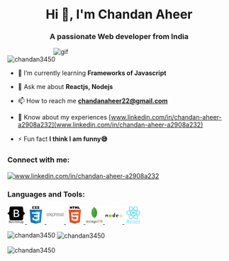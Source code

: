 <h1 align="center">Hi 👋, I'm Chandan Aheer</h1>
<h3 align="center">A passionate Web developer from India</h3>

<img align="right" alt="gif" width="400" src="https://cdn.dribbble.com/users/1118376/screenshots/3604186/developer-dribbble.gif" >
<p align="left"> <img src="https://komarev.com/ghpvc/?username=chandan3450&label=Profile%20views&color=0e75b6&style=flat" alt="chandan3450" /> </p>

- 🌱 I’m currently learning **Frameworks of Javascript**

- 💬 Ask me about **Reactjs, Nodejs**

- 📫 How to reach me **chandanaheer22@gmail.com**

- 📄 Know about my experiences [www.linkedin.com/in/chandan-aheer-a2908a232](www.linkedin.com/in/chandan-aheer-a2908a232)

- ⚡ Fun fact **I think I am funny😅**

<h3 align="left">Connect with me:</h3>
<p align="left">
<a href="https://linkedin.com/in/www.linkedin.com/in/chandan-aheer-a2908a232" target="blank"><img align="center" src="https://raw.githubusercontent.com/rahuldkjain/github-profile-readme-generator/master/src/images/icons/Social/linked-in-alt.svg" alt="www.linkedin.com/in/chandan-aheer-a2908a232" height="30" width="40" /></a>
</p>

<h3 align="left">Languages and Tools:</h3>
<p align="left"> <a href="https://getbootstrap.com" target="_blank" rel="noreferrer"> <img src="https://raw.githubusercontent.com/devicons/devicon/master/icons/bootstrap/bootstrap-plain-wordmark.svg" alt="bootstrap" width="40" height="40"/> </a> <a href="https://www.w3schools.com/css/" target="_blank" rel="noreferrer"> <img src="https://raw.githubusercontent.com/devicons/devicon/master/icons/css3/css3-original-wordmark.svg" alt="css3" width="40" height="40"/> </a> <a href="https://expressjs.com" target="_blank" rel="noreferrer"> <img src="https://raw.githubusercontent.com/devicons/devicon/master/icons/express/express-original-wordmark.svg" alt="express" width="40" height="40"/> </a> <a href="https://www.w3.org/html/" target="_blank" rel="noreferrer"> <img src="https://raw.githubusercontent.com/devicons/devicon/master/icons/html5/html5-original-wordmark.svg" alt="html5" width="40" height="40"/> </a> <a href="https://www.mongodb.com/" target="_blank" rel="noreferrer"> <img src="https://raw.githubusercontent.com/devicons/devicon/master/icons/mongodb/mongodb-original-wordmark.svg" alt="mongodb" width="40" height="40"/> </a> <a href="https://nodejs.org" target="_blank" rel="noreferrer"> <img src="https://raw.githubusercontent.com/devicons/devicon/master/icons/nodejs/nodejs-original-wordmark.svg" alt="nodejs" width="40" height="40"/> </a> <a href="https://reactjs.org/" target="_blank" rel="noreferrer"> <img src="https://raw.githubusercontent.com/devicons/devicon/master/icons/react/react-original-wordmark.svg" alt="react" width="40" height="40"/> </a> </p>

<p><img align="left" src="https://github-readme-stats.vercel.app/api/top-langs?username=chandan3450&show_icons=true&locale=en&layout=compact" alt="chandan3450" /></p>

<p>&nbsp;<img align="center" src="https://github-readme-stats.vercel.app/api?username=chandan3450&show_icons=true&locale=en" alt="chandan3450" /></p>

<p><img align="center" src="https://github-readme-streak-stats.herokuapp.com/?user=chandan3450&" alt="chandan3450" /></p>
